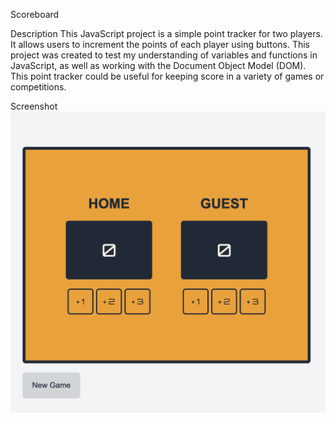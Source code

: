 Scoreboard

Description
This JavaScript project is a simple point tracker for two players. It allows users to increment the points of each player using buttons. This project was created to test my understanding of variables and functions in JavaScript, as well as working with the Document Object Model (DOM). This point tracker could be useful for keeping score in a variety of games or competitions.

Screenshot
![Scoreboard](./scoreboard.jpg)